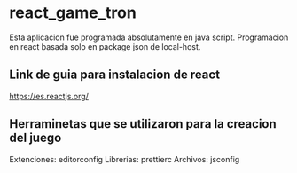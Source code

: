 # react_game_tron
Esta aplicacion fue programada absolutamente en java script.
Programacion en react basada solo en package json de local-host. 
## Link de guia para instalacion de react
https://es.reactjs.org/
## Herraminetas que se utilizaron para la creacion del juego
Extenciones: editorconfig
Librerias: prettierc
Archivos: jsconfig

